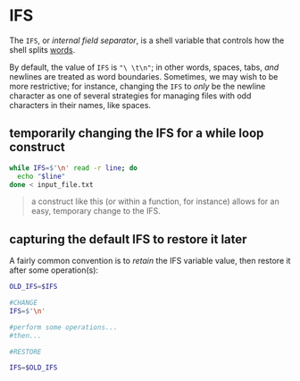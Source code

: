 # IFS

The `IFS`, or *internal field separator*, is a shell variable that controls how the shell splits [words](words.md). 

By default, the value of `IFS` is `"\ \t\n"`; in other words, spaces, tabs, *and* newlines are treated as word boundaries. Sometimes, we may wish to be more restrictive; for instance, changing the `IFS` to *only* be the newline character as one of several strategies for managing files with odd characters in their names, like spaces.

## temporarily changing the IFS for a while loop construct

```bash
while IFS=$'\n' read -r line; do
  echo "$line"
done < input_file.txt
```

> a construct like this (or within a function, for instance) allows for an easy, temporary change to the IFS.

## capturing the default IFS to restore it later

A fairly common convention is to *retain* the IFS variable value, then restore it after some operation(s):

```bash
OLD_IFS=$IFS

#CHANGE
IFS=$'\n'

#perform some operations...
#then...

#RESTORE

IFS=$OLD_IFS
```